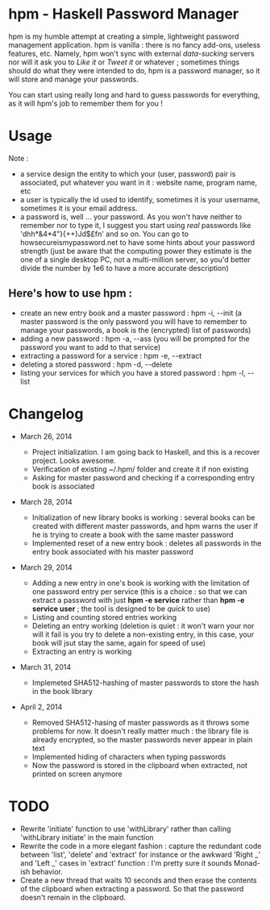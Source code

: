 hpm - Haskell Password Manager
==============================

hpm is my humble attempt at creating a simple, lightweight password
management application.
hpm is vanilla : there is no fancy add-ons, useless features,
etc. Namely, hpm won't sync with external *data-sucking* servers nor
will it ask you to *Like it* or *Tweet it* or whatever ; sometimes
things should do what they were intended to do, hpm is a password
manager, so it will store and manage your passwords.

You can start using really long and hard to guess passwords for
everything, as it will hpm's job to remember them for you !

Usage
=====

Note : 
- a service design the entity to which your (user, password) pair is
associated, put whatever you want in it : website name, program name,
etc
- a user is typically the id used to identify, sometimes it is your
username, sometimes it is your email address.
- a password is, well ... your password. As you won't have neither to
remember nor to type it, I suggest you start using *real* passwords
like 'dhh*&4*4"}{++)Jd$£fn' and so on. You can go to
howsecureismypassword.net to have some hints about your password
strength (just be aware that the computing power they estimate is the
one of a single desktop PC, not a multi-million server, so you'd
better divide the number by 1e6 to have a more accurate description)


Here's how to use hpm :
-----------------------

- create an new entry book and a master password : hpm -i, --init (a
master password is the only password you will have to remember to
manage your passwords, a book is the (encrypted) list of passwords)
- adding a new password : hpm -a, --ass <service> <user> (you will be
  prompted for the password you want to add to that service)
- extracting a password for a service : hpm -e, --extract <service>
- deleting a stored password : hpm -d, --delete <service>
- listing your services for which you have a stored password : hpm -l, --list

Changelog
=========

- March 26, 2014
    - Project initialization. I am going back to Haskell, and this is a
recover project. Looks awesome.
    - Verification of existing ~/.hpm/ folder and create it if non existing
    - Asking for master password and checking if a corresponding entry
book is associated

- March 28, 2014
    - Initialization of new library books is working : several books
can be created with different master passwords, and hpm warns the user
if he is trying to create a book with the same master password
    - Implemented reset of a new entry book : deletes all passwords in
the entry book associated with his master password

- March 29, 2014
    - Adding a new entry in one's book is working with the limitation
of one password entry per service (this is a choice : so that we can
extract a password with just **hpm -e service** rather than
**hpm -e service user** ; the tool is designed to be *quick* to use)
    - Listing and counting stored entries working
    - Deleting an entry working (deletion is quiet : it won't warn
your nor will it fail is you try to delete a non-existing entry, in
this case, your book will jsut stay the same, again for speed of use)
    - Extracting an entry is working

- March 31, 2014
    - Implemeted SHA512-hashing of master passwords to store the hash
in the book library

- April 2, 2014
    - Removed SHA512-hasing of master passwords as it throws some
problems for now. It doesn't really matter much : the library file is
already encrypted, so the master passwords never appear in plain text
    - Implemented hiding of characters when typing passwords
    - Now the password is stored in the clipboard when extracted, not
printed on screen anymore

TODO
====
- Rewrite 'initiate' function to use 'withLibrary' rather than calling
'withLibrary initiate' in the main function
- Rewrite the code in a more elegant fashion : capture the redundant
code between 'list', 'delete' and 'extract' for instance or the
awkward 'Right _' and 'Left _' cases in 'extract' function : I'm
pretty sure it sounds Monad-ish behavior.
- Create a new thread that waits 10 seconds and then erase the
contents of the clipboard when extracting a password. So that the
password doesn't remain in the clipboard.
